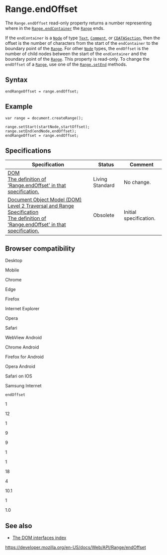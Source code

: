 # Range.endOffset

The `Range.endOffset` read-only property returns a number representing where in the [`Range.endContainer`](endcontainer) the [`Range`](../range) ends.

If the `endContainer` is a [`Node`](../node) of type [`Text`](../text), [`Comment`](../comment), or [`CDATASection`](../cdatasection), then the offset is the number of characters from the start of the `endContainer` to the boundary point of the [`Range`](../range). For other [`Node`](../node) types, the `endOffset` is the number of child nodes between the start of the `endContainer` and the boundary point of the [`Range`](../range). This property is read-only. To change the `endOffset` of a [`Range`](../range), use one of the [`Range.setEnd`](setend) methods.

## Syntax

    endRangeOffset = range.endOffset;

## Example

    var range = document.createRange();

    range.setStart(startNode,startOffset);
    range.setEnd(endNode,endOffset);
    endRangeOffset = range.endOffset;

## Specifications

<table><thead><tr class="header"><th>Specification</th><th>Status</th><th>Comment</th></tr></thead><tbody><tr class="odd"><td><a href="https://dom.spec.whatwg.org/#dom-range-endoffset">DOM<br />
<span class="small">The definition of 'Range.endOffset' in that specification.</span></a></td><td><span class="spec-living">Living Standard</span></td><td>No change.</td></tr><tr class="even"><td><a href="https://www.w3.org/TR/DOM-Level-2-Traversal-Range/ranges.html#Level-2-Range-attr-endOffset">Document Object Model (DOM) Level 2 Traversal and Range Specification<br />
<span class="small">The definition of 'Range.endOffset' in that specification.</span></a></td><td><span class="spec-obsolete">Obsolete</span></td><td>Initial specification.</td></tr></tbody></table>

## Browser compatibility

Desktop

Mobile

Chrome

Edge

Firefox

Internet Explorer

Opera

Safari

WebView Android

Chrome Android

Firefox for Android

Opera Android

Safari on IOS

Samsung Internet

`endOffset`

1

12

1

9

9

1

1

18

4

10.1

1

1.0

## See also

- [The DOM interfaces index](../document_object_model)

<a href="https://developer.mozilla.org/en-US/docs/Web/API/Range/endOffset" class="_attribution-link">https://developer.mozilla.org/en-US/docs/Web/API/Range/endOffset</a>
